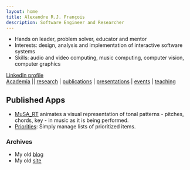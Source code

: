 ```yaml
---
layout: home
title: Alexandre R.J. François
description: Software Engineer and Researcher
---
```


* Hands on leader, problem solver, educator and mentor
* Interests: design, analysis and implementation of interactive software systems
* Skills: audio and video computing, music computing, computer vision, computer graphics 

[LinkedIn profile](https://www.linkedin.com/in/alexandrefrancois/)  
[Academia](academia) ||
[research](/academia/research)
| [publications](/academia/publications)
| [presentations](/academia/presentations)
| [events](/academia/events)
| [teaching](/academia/teaching)

## Published Apps

* [MuSA_RT](/MuSA_RT) animates a visual representation of tonal patterns - pitches, chords, key - in music as it is being performed.
* [Priorities](/Priorities): Simply manage lists of prioritized items.

### Archives

* My old [blog](http://alexandrefrancois.blogspot.com)
* My old [site](https://sites.google.com/site/alexandrerjfrancois)

